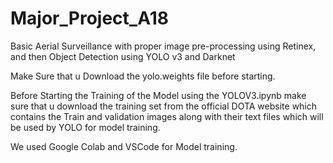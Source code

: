 # Major_Project_A18
 Basic Aerial Surveillance with proper image pre-processing using Retinex, and then Object Detection using YOLO v3 and Darknet
 
 Make Sure that u Download the yolo.weights file before starting.
 
 Before Starting the Training of the Model using the YOLOV3.ipynb make sure that u download the training set from the official DOTA website which contains the Train and validation images along with their text files which will be used by YOLO for model training.
 
 We used Google Colab and VSCode for Model training.
